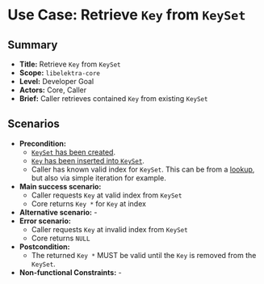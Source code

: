 # Use Case: Retrieve `Key` from `KeySet`

## Summary

- **Title:** Retrieve `Key` from `KeySet`
- **Scope:** `libelektra-core`
- **Level:** Developer Goal
- **Actors:** Core, Caller
- **Brief:** Caller retrieves contained `Key` from existing `KeySet`

## Scenarios

- **Precondition:**
  - [`KeySet` has been created](UC_keyset_create.md).
  - [`Key` has been inserted into `KeySet`](UC_keyset_insert.md).
  - Caller has known valid index for `KeySet`.
    This can be from a [lookup](UC_keyset_lookup_basic.md), but also via simple iteration for example.
- **Main success scenario:**
  - Caller requests `Key` at valid index from `KeySet`
  - Core returns `Key *` for `Key` at index
- **Alternative scenario:** -
- **Error scenario:**
  - Caller requests `Key` at invalid index from `KeySet`
  - Core returns `NULL`
- **Postcondition:**
  - The returned `Key *` MUST be valid until the `Key` is removed from the `KeySet`.
- **Non-functional Constraints:** -
